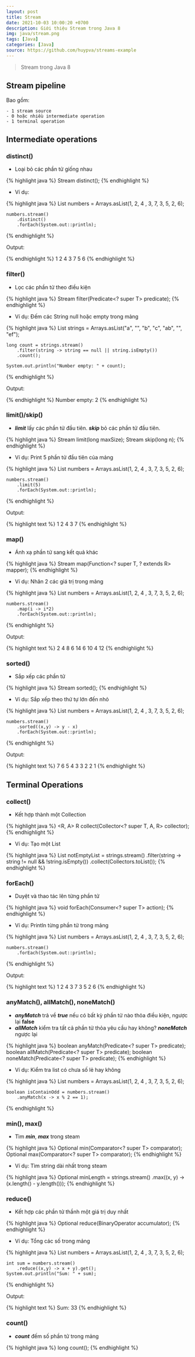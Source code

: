 ```yaml
---
layout: post
title: Stream
date: 2021-10-03 10:00:20 +0700
description: Giới thiệu Stream trong Java 8
img: java/stream.png
tags: [Java]
categories: [Java]
source: https://github.com/huypva/streams-example
---
```


> Stream trong Java 8

## Stream pipeline

Bao gồm: 

    - 1 stream source
    - 0 hoặc nhiều intermediate operation
    - 1 terminal operation

## Intermediate operations

### distinct()

- Loại bỏ các phần tử giống nhau

{% highlight java %}
  Stream<T> distinct();
{% endhighlight %}

- Ví dụ:

{% highlight java %}
    List<Integer> numbers = Arrays.asList(1, 2, 4 , 3, 7, 3, 5, 2, 6);

    numbers.stream()
        .distinct()
        .forEach(System.out::println);
{% endhighlight %}

Output:

{% endhighlight %}
1
2
4
3
7
5
6
{% endhighlight %}

### filter()

- Lọc các phần tử theo điều kiện

{% highlight java %}
  Stream<T> filter(Predicate<? super T> predicate);
{% endhighlight %}

- Ví dụ: Đếm các String null hoặc empty trong mảng

{% highlight java %}
    List<String> strings = Arrays.asList("a", "", "b", "c", "ab", "", "ef");

    long count = strings.stream()
        .filter(string -> string == null || string.isEmpty())
        .count();

    System.out.println("Number empty: " + count);
{% endhighlight %}

Output: 

{% endhighlight %}
Number empty: 2
{% endhighlight %}

### limit()/skip()

- ***limit*** lấy các phần tử đầu tiên. ***skip*** bỏ các phần tử đầu tiên.

{% highlight java %}
  Stream<T> limit(long maxSize);
  Stream<T> skip(long n);
{% endhighlight %}

- Ví dụ: Print 5 phần tử đầu tiên của mảng

{% highlight java %}
    List<Integer> numbers = Arrays.asList(1, 2, 4 , 3, 7, 3, 5, 2, 6);

    numbers.stream()
        .limit(5)
        .forEach(System.out::println);
{% endhighlight %}

Output:

{% highlight text %}
1
2
4
3
7
{% endhighlight %}

### map() 

- Ánh xạ phần tử sang kết quả khác

{% highlight java %}
  <R> Stream<R> map(Function<? super T, ? extends R> mapper);
{% endhighlight %}

- Ví dụ: Nhân 2 các giá trị trong mảng

{% highlight java %}
    List<Integer> numbers = Arrays.asList(1, 2, 4 , 3, 7, 3, 5, 2, 6);

    numbers.stream()
        .map(i -> i*2)
        .forEach(System.out::println);
{% endhighlight %}

Output: 

{% highlight text %}
2
4
8
6
14
6
10
4
12
{% endhighlight %}

### sorted()

- Sắp xếp các phần tử

{% highlight java %}
    Stream<T> sorted();
{% endhighlight %}

- Ví dụ: Sắp xếp theo thứ tự lớn đến nhỏ

{% highlight java %}
    List<Integer> numbers = Arrays.asList(1, 2, 4 , 3, 7, 3, 5, 2, 6);

    numbers.stream()
        .sorted((x,y) -> y - x)
        .forEach(System.out::println);
{% endhighlight %}

Output: 

{% highlight text %}
7
6
5
4
3
3
2
2
1
{% endhighlight %}

## Terminal Operations

### collect()

- Kết hợp thành một Collection

{% highlight java %}
    <R, A> R collect(Collector<? super T, A, R> collector);
{% endhighlight %}

- Ví dụ: Tạo một List

{% highlight java %}
    List<String> notEmptyList = strings.stream()
        .filter(string -> string != null && !string.isEmpty())
        .collect(Collectors.toList());
{% endhighlight %}


### forEach()

- Duyệt và thao tác lên từng phần tử

{% highlight java %}
    void forEach(Consumer<? super T> action);
{% endhighlight %}

- Ví dụ: Println từng phần tử trong mảng

{% highlight java %}
    List<Integer> numbers = Arrays.asList(1, 2, 4 , 3, 7, 3, 5, 2, 6);

    numbers.stream()
        .forEach(System.out::println);
{% endhighlight %}

Output:

{% highlight text %}
1
2
4
3
7
3
5
2
6
{% endhighlight %}

### anyMatch(), allMatch(), noneMatch()

- ***anyMatch*** trả về ***true*** nếu có bất kỳ phần tử nào thỏa điều kiện, ngược lại **false**
- ***allMatch*** kiểm tra tất cả phần tử thỏa yêu cầu hay không? ***noneMatch*** ngược lại

{% highlight java %}
    boolean anyMatch(Predicate<? super T> predicate);
    boolean allMatch(Predicate<? super T> predicate);
    boolean noneMatch(Predicate<? super T> predicate);
{% endhighlight %}

- Ví dụ: Kiểm tra list có chưa số lẻ hay không

{% highlight java %}
    List<Integer> numbers = Arrays.asList(1, 2, 4 , 3, 7, 3, 5, 2, 6);

    boolean isContainOdd = numbers.stream()
        .anyMatch(x -> x % 2 == 1);
{% endhighlight %}

### min(), max()

- Tìm ***min***, ***max*** trong steam

{% highlight java %}
    Optional<T> min(Comparator<? super T> comparator);
    Optional<T> max(Comparator<? super T> comparator);
{% endhighlight %}

- Ví dụ: Tìm string dài nhất trong steam

{% highlight java %}
    Optional<String> minLength = strings.stream()
            .max((x, y) -> (x.length() - y.length()));
{% endhighlight %}

### reduce() 

- Kết hợp các phần tử thầnh một giá trị duy nhất

{% highlight java %}
    Optional<T> reduce(BinaryOperator<T> accumulator);
{% endhighlight %}

- Ví dụ: Tổng các số trong mảng

{% highlight java %}
    List<Integer> numbers = Arrays.asList(1, 2, 4 , 3, 7, 3, 5, 2, 6);

    int sum = numbers.stream()
        .reduce((x,y) -> x + y).get();
    System.out.println("Sum: " + sum);
{% endhighlight %}

Output:

{% highlight text %}
Sum: 33
{% endhighlight %}

### count()

- ***count*** đếm số phần tử trong mảng

{% highlight java %}
  long count();
{% endhighlight %}


